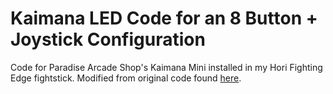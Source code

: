 # Kaimana LED Code for an 8 Button + Joystick Configuration
Code for Paradise Arcade Shop's Kaimana Mini installed in my Hori Fighting Edge fightstick. Modified from original code found [here](https://github.com/javierorosario/kaimana).
